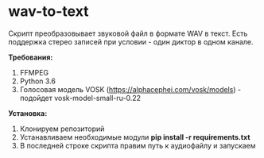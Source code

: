 # wav-to-text
Скрипт преобразовывает звуковой файл в формате WAV в текст.
Есть поддержка стерео записей при условии - один диктор в одном канале.

**Требования:**
1. FFMPEG
2. Python 3.6
3. Голосовая модель VOSK (https://alphacephei.com/vosk/models) - подойдет vosk-model-small-ru-0.22

**Установка:**
1. Клонируем репозиторий
2. Устанавливаем необходимые модули **pip install -r requirements.txt**
3. В последней строке скрипта правим путь к аудиофайлу и запускаем

